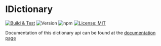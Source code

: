 # IDictionary

[![Build & Test](https://github.com/xamm/IDictionary/actions/workflows/node.js.yml/badge.svg)](https://github.com/xamm/IDictionary/actions/workflows/node.js.yml) ![Version](https://img.shields.io/npm/v/modern-dictionary) ![npm](https://img.shields.io/npm/dt/modern-dictionary) [![License: MIT](https://img.shields.io/badge/License-MIT-yellow.svg)](https://opensource.org/licenses/MIT)

Documentation of this dictionary api can be found at the [documentation page](https://github.com/xamm/IDictionary/blob/master/docs/index.html)

